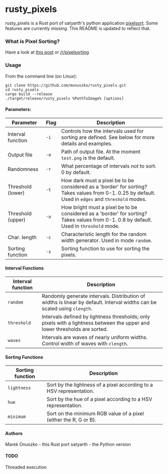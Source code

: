 # rusty\_pixels 

rusty\_pixels is a Rust port of satyarth's python application [pixelsort](https://github.com/satyarth/pixelsort).
Some features are currently missing. This README is updated to reflect that.

### What is Pixel Sorting?

Have a look at [this post](http://satyarth.me/articles/pixel-sorting/) or [/r/pixelsorting](http://www.reddit.com/r/pixelsorting/top/)

### Usage

From the command line (on Linux):

```
git clone https://github.com/monuszko/rusty_pixels.git
cd rusty_pixels 
cargo build --release
./target/release/rusty_pixels %PathToImage% [options]
```

#### Parameters:

Parameter           | Flag  | Description
--------------------|-------|------------
Interval function   | `-i`  | Controls how the intervals used for sorting are defined. See below for more details and examples.
Output file         | `-o`  | Path of output file. At the moment `test.png` is the default.
Randomness          | `-r`  | What percentage of intervals *not* to sort. 0 by default.
Threshold (lower)   | `-t`  | How dark must a pixel be to be considered as a 'border' for sorting? Takes values from 0-1. 0.25 by default. Used in `edges` and `threshold` modes.
Threshold (upper)   | `-u`  | How bright must a pixel be to be considered as a 'border' for sorting? Takes values from 0-1. 0.8 by default. Used in `threshold` mode.
Char. length        | `-c`  | Characteristic length for the random width generator. Used in mode `random`.
Sorting function    | `-s`  | Sorting function to use for sorting the pixels.

#### Interval Functions

Interval function   | Description
--------------------|------------
`random`            | Randomly generate intervals. Distribution of widths is linear by default. Interval widths can be scaled using `clength`.
`threshold`         | Intervals defined by lightness thresholds; only pixels with a lightness between the upper and lower thresholds are sorted.
`waves`             | Intervals are waves of nearly uniform widths. Control width of waves with `clength`.


#### Sorting Functions

Sorting function    | Description
--------------------|------------
`lightness`         | Sort by the lightness of a pixel according to a HSV representation.
`hue`               | Sort by the hue of a pixel according to a HSV representation.
`minimum`           | Sort on the minimum RGB value of a pixel (either the R, G or B).

#### Authors

Marek Onuszko - this Rust port
satyarth - the Python version

#### TODO ####

Threaded execution

